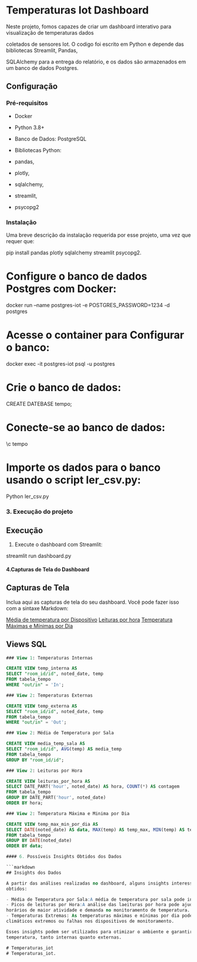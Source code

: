 # Temperaturas Iot Dashboard

Neste projeto, fomos capazes de criar um dashboard interativo para visualização de temperaturas dados

coletados de sensores Iot. O codigo foi escrito em Python e depende das bibliotecas Streamlit, Pandas,

SQLAlchemy para a entrega do relatório, e os dados são armazenados em um banco de dados Postgres.

## Configuração 

### Pré-requisitos

- Docker

- Python 3.8+

- Banco de Dados: PostgreSQL

- Bibliotecas Python: 
- pandas, 
- plotly, 
- sqlalchemy, 
- streamlit, 
- psycopg2

### Instalação
Uma breve descrição da instalação requerida por esse projeto, uma vez que requer que:

pip install pandas plotly sqlalchemy streamlit psycopg2.

# Configure o banco de dados Postgres com Docker:

docker run –name postgres-iot -e POSTGRES_PASSWORD=1234 -d postgres

# Acesse o container para Configurar o banco:

docker exec -it postgres-iot psql -u postgres

# Crie o banco de dados:
CREATE DATEBASE tempo;

# Conecte-se ao banco de dados:
\c tempo

# Importe os dados para o banco usando o script ler_csv.py:
Python ler_csv.py

### 3. Execução do projeto 

## Execução

1. Execute o dashboard com Streamlit:

  streamlit run dashboard.py

#### 4.Capturas de Tela do Dashboard

## Capturas de Tela 

Inclua aqui as capturas de tela do seu dashboard. Você pode fazer isso com a sintaxe Markdown:

[Média de temperatura por Dispositivo](./screenshots/media_temp_por_dispositivo.png)
[Leituras por hora](./screenshots/leituras_por_hora.png)
[Temperatura Máximas e Mínimas por Dia](./screenshots/temp_max_min_por_dia.png)

## Views SQL
```sql
### View 1: Temperaturas Internas

CREATE VIEW temp_interna AS 
SELECT "room_id/id", noted_date, temp
FROM tabela_tempo
WHERE "out/in" = 'In';

### View 2: Temperaturas Externas

CREATE VIEW temp_externa AS 
SELECT "room_id/id", noted_date, temp
FROM tabela_tempo
WHERE "out/in" = 'Out';

### View 2: Média de Temperatura por Sala

CREATE VIEW media_temp_sala AS
SELECT "room_id/id", AVG(temp) AS media_temp
FROM tabela_tempo
GROUP BY "room_id/id";

### View 2: Leituras por Hora

CREATE VIEW leituras_por_hora AS 
SELECT DATE_PART('hour', noted_date) AS hora, COUNT(*) AS contagem
FROM tabela_tempo
GROUP BY DATE_PART('hour', noted_date)
ORDER BY hora;

### View 2: Temperatura Máxima e Minima por Dia

CREATE VIEW temp_max_min_por_dia AS
SELECT DATE(noted_date) AS data, MAX(temp) AS temp_max, MIN(temp) AS temp_min
FROM tabela_tempo
GROUP BY DATE(noted_date)
ORDER BY data;

#### 6. Possíveis Insights Obtidos dos Dados

```markdown
## Insights dos Dados

A partir das análises realizadas no dashboard, alguns insights interessantes podem ser 
obtidos:

- Média de Temperatura por Sala:A média de temperatura por sala pode indicar ambientes que necessitam de melhor controle climático.
- Picos de leituras por Hora:A análise das laeituras por hora pode ajudar a identificar
horários de maior atividade e demanda no monitoramento de temperatura.
- Temperaturas Extremas: As temperaturas máximas e mínimas por dia podem indicar eventos
climáticos extremos ou falhas nos dispositivos de monitoramento.

Esses insights podem ser utilizados para otimizar o ambiente e garantir condições ideais de 
temperatura, tanto internas quanto externas.

# Temperaturas_iot
# Temperaturas_iot.
